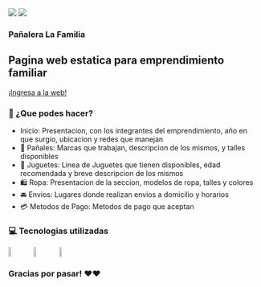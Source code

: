 <img src="https://user-images.githubusercontent.com/74736159/158622327-534aac31-55f6-4ad7-a160-e30e6d05ae1f.png"/>
<img src="https://user-images.githubusercontent.com/74736159/158622492-b022731c-4174-4021-91bb-370d23711c75.png"/>

### Pañalera La Familia

<h2>Pagina web estatica para emprendimiento familiar</h2>
<a href="https://panaleralafamilia.netlify.app/">¡Ingresa a la web!</a>

<h3>🔎 ¿Que podes hacer?</h3>
<ul>
  <li> Inicio: Presentacion, con los integrantes del emprendimiento, año en que surgio, ubicacion y redes que manejan </li>
  <li> 👶 Pañales: Marcas que trabajan, descripcion de los mismos, y talles disponibles</li>
  <li> 🧸 Juguetes: Linea de Juguetes que tienen disponibles, edad recomendada y breve descripcion de los mismos</li>
  <li> 🛍 Ropa: Presentacion de la seccion, modelos de ropa, talles y colores </li>
  <li> 🚘 Envios: Lugares donde realizan envios a domicilio y horarios </li>
  <li> 💳 Metodos de Pago: Metodos de pago que aceptan</li>
</ul>

<h3>💻 Tecnologias utilizadas</h3>
<div style="display:flex"> 
  <img style="width:10%" src="https://cdn-icons-png.flaticon.com/512/5968/5968267.png"/>
  <img style="width:10%" src="https://cdn-icons-png.flaticon.com/512/5968/5968358.png"/>
  <img style="width:10%" src="https://cdn-icons-png.flaticon.com/512/5968/5968292.png"/>
</div>

<h3>Gracias por pasar! ❤️❤️</h3>
